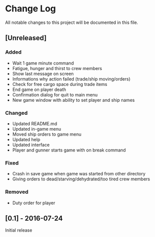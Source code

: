 # Change Log
All notable changes to this project will be documented in this file.

## [Unreleased]

### Added
- Wait 1 game minute command
- Fatigue, hunger and thirst to crew members
- Show last message on screen
- Informations why action failed (trade/ship moving/orders)
- Check for free cargo space during trade items
- End game on player death
- Confirmation dialog for quit to main menu
- New game window with ability to set player and ship names

### Changed
- Updated README.md
- Updated in-game menu
- Moved ship orders to game menu
- Updated help
- Updated interface
- Player and gunner starts game with on break command

### Fixed
- Crash in save game when game was started from other directory
- Giving orders to dead/starving/dehydrated/too tired crew members

### Removed
- Duty order for player

## [0.1] - 2016-07-24
Initial release
